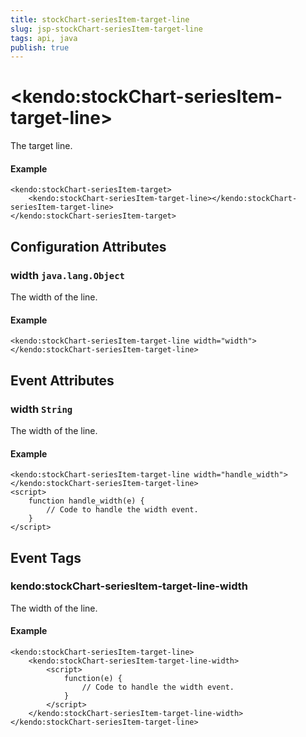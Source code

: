 ```yaml
---
title: stockChart-seriesItem-target-line
slug: jsp-stockChart-seriesItem-target-line
tags: api, java
publish: true
---
```


# \<kendo:stockChart-seriesItem-target-line\>

The target line.

#### Example
    <kendo:stockChart-seriesItem-target>
        <kendo:stockChart-seriesItem-target-line></kendo:stockChart-seriesItem-target-line>
    </kendo:stockChart-seriesItem-target>

## Configuration Attributes

### width `java.lang.Object`

The width of the line.

#### Example
    <kendo:stockChart-seriesItem-target-line width="width">
    </kendo:stockChart-seriesItem-target-line>


## Event Attributes

### width `String`

The width of the line.


#### Example
    <kendo:stockChart-seriesItem-target-line width="handle_width">
    </kendo:stockChart-seriesItem-target-line>
    <script>
        function handle_width(e) {
            // Code to handle the width event.
        }
    </script>

## Event Tags

### kendo:stockChart-seriesItem-target-line-width

The width of the line.


#### Example
    <kendo:stockChart-seriesItem-target-line>
        <kendo:stockChart-seriesItem-target-line-width>
            <script>
                function(e) {
                    // Code to handle the width event.
                }
            </script>
        </kendo:stockChart-seriesItem-target-line-width>
    </kendo:stockChart-seriesItem-target-line>

 
